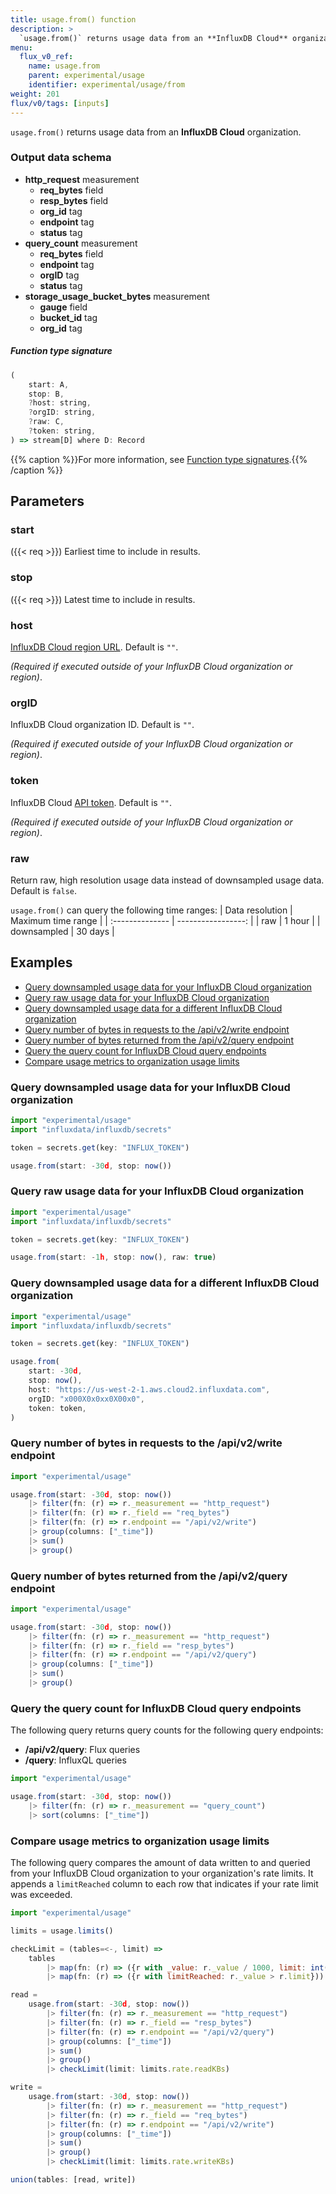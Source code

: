```yaml
---
title: usage.from() function
description: >
  `usage.from()` returns usage data from an **InfluxDB Cloud** organization.
menu:
  flux_v0_ref:
    name: usage.from
    parent: experimental/usage
    identifier: experimental/usage/from
weight: 201
flux/v0/tags: [inputs]
---
```


<!------------------------------------------------------------------------------

IMPORTANT: This page was generated from comments in the Flux source code. Any
edits made directly to this page will be overwritten the next time the
documentation is generated. 

To make updates to this documentation, update the function comments above the
function definition in the Flux source code:

https://github.com/influxdata/flux/blob/master/stdlib/experimental/usage/usage.flux#L178-L207

Contributing to Flux: https://github.com/influxdata/flux#contributing
Fluxdoc syntax: https://github.com/influxdata/flux/blob/master/docs/fluxdoc.md

------------------------------------------------------------------------------->

`usage.from()` returns usage data from an **InfluxDB Cloud** organization.

### Output data schema
- **http_request** measurement
  - **req_bytes** field
  - **resp_bytes** field
  - **org_id** tag
  - **endpoint** tag
  - **status** tag
- **query_count** measurement
  - **req_bytes** field
  - **endpoint** tag
  - **orgID** tag
  - **status** tag
- **storage_usage_bucket_bytes** measurement
  - **gauge** field
  - **bucket_id** tag
  - **org_id** tag

##### Function type signature

```js
(
    start: A,
    stop: B,
    ?host: string,
    ?orgID: string,
    ?raw: C,
    ?token: string,
) => stream[D] where D: Record
```

{{% caption %}}For more information, see [Function type signatures](/flux/v0/function-type-signatures/).{{% /caption %}}

## Parameters

### start
({{< req >}})
Earliest time to include in results.



### stop
({{< req >}})
Latest time to include in results.



### host

[InfluxDB Cloud region URL](/influxdb/cloud/reference/regions/).
Default is `""`.

_(Required if executed outside of your InfluxDB Cloud organization or region)_.

### orgID

InfluxDB Cloud organization ID. Default is `""`.

_(Required if executed outside of your InfluxDB Cloud organization or region)_.

### token

InfluxDB Cloud [API token](/influxdb/cloud/admin/tokens/).
Default is `""`.

_(Required if executed outside of your InfluxDB Cloud organization or region)_.

### raw

Return raw, high resolution usage data instead of downsampled usage data.
Default is `false`.

`usage.from()` can query the following time ranges:
| Data resolution | Maximum time range |
| :-------------- | -----------------: |
| raw             |             1 hour |
| downsampled     |            30 days |


## Examples

- [Query downsampled usage data for your InfluxDB Cloud organization](#query-downsampled-usage-data-for-your-influxdb-cloud-organization)
- [Query raw usage data for your InfluxDB Cloud organization](#query-raw-usage-data-for-your-influxdb-cloud-organization)
- [Query downsampled usage data for a different InfluxDB Cloud organization](#query-downsampled-usage-data-for-a-different-influxdb-cloud-organization)
- [Query number of bytes in requests to the /api/v2/write endpoint](#query-number-of-bytes-in-requests-to-the-apiv2write-endpoint)
- [Query number of bytes returned from the /api/v2/query endpoint](#query-number-of-bytes-returned-from-the-apiv2query-endpoint)
- [Query the query count for InfluxDB Cloud query endpoints](#query-the-query-count-for-influxdb-cloud-query-endpoints)
- [Compare usage metrics to organization usage limits](#compare-usage-metrics-to-organization-usage-limits)

### Query downsampled usage data for your InfluxDB Cloud organization

```js
import "experimental/usage"
import "influxdata/influxdb/secrets"

token = secrets.get(key: "INFLUX_TOKEN")

usage.from(start: -30d, stop: now())

```


### Query raw usage data for your InfluxDB Cloud organization

```js
import "experimental/usage"
import "influxdata/influxdb/secrets"

token = secrets.get(key: "INFLUX_TOKEN")

usage.from(start: -1h, stop: now(), raw: true)

```


### Query downsampled usage data for a different InfluxDB Cloud organization

```js
import "experimental/usage"
import "influxdata/influxdb/secrets"

token = secrets.get(key: "INFLUX_TOKEN")

usage.from(
    start: -30d,
    stop: now(),
    host: "https://us-west-2-1.aws.cloud2.influxdata.com",
    orgID: "x000X0x0xx0X00x0",
    token: token,
)

```


### Query number of bytes in requests to the /api/v2/write endpoint

```js
import "experimental/usage"

usage.from(start: -30d, stop: now())
    |> filter(fn: (r) => r._measurement == "http_request")
    |> filter(fn: (r) => r._field == "req_bytes")
    |> filter(fn: (r) => r.endpoint == "/api/v2/write")
    |> group(columns: ["_time"])
    |> sum()
    |> group()

```


### Query number of bytes returned from the /api/v2/query endpoint

```js
import "experimental/usage"

usage.from(start: -30d, stop: now())
    |> filter(fn: (r) => r._measurement == "http_request")
    |> filter(fn: (r) => r._field == "resp_bytes")
    |> filter(fn: (r) => r.endpoint == "/api/v2/query")
    |> group(columns: ["_time"])
    |> sum()
    |> group()

```


### Query the query count for InfluxDB Cloud query endpoints

The following query returns query counts for the following query endpoints:

- **/api/v2/query**: Flux queries
- **/query**: InfluxQL queries

```js
import "experimental/usage"

usage.from(start: -30d, stop: now())
    |> filter(fn: (r) => r._measurement == "query_count")
    |> sort(columns: ["_time"])

```


### Compare usage metrics to organization usage limits

The following query compares the amount of data written to and queried from your
InfluxDB Cloud organization to your organization's rate limits.
It appends a `limitReached` column to each row that indicates if your rate
limit was exceeded.

```js
import "experimental/usage"

limits = usage.limits()

checkLimit = (tables=<-, limit) =>
    tables
        |> map(fn: (r) => ({r with _value: r._value / 1000, limit: int(v: limit) * 60 * 5}))
        |> map(fn: (r) => ({r with limitReached: r._value > r.limit}))

read =
    usage.from(start: -30d, stop: now())
        |> filter(fn: (r) => r._measurement == "http_request")
        |> filter(fn: (r) => r._field == "resp_bytes")
        |> filter(fn: (r) => r.endpoint == "/api/v2/query")
        |> group(columns: ["_time"])
        |> sum()
        |> group()
        |> checkLimit(limit: limits.rate.readKBs)

write =
    usage.from(start: -30d, stop: now())
        |> filter(fn: (r) => r._measurement == "http_request")
        |> filter(fn: (r) => r._field == "req_bytes")
        |> filter(fn: (r) => r.endpoint == "/api/v2/write")
        |> group(columns: ["_time"])
        |> sum()
        |> group()
        |> checkLimit(limit: limits.rate.writeKBs)

union(tables: [read, write])

```

